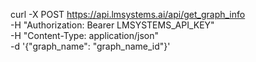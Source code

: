 curl -X POST https://api.lmsystems.ai/api/get_graph_info \
  -H "Authorization: Bearer LMSYSTEMS_API_KEY" \
  -H "Content-Type: application/json" \
  -d '{"graph_name": "graph_name_id"}'